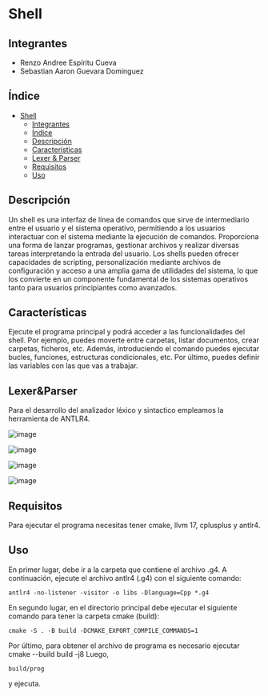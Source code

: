 # Shell
## Integrantes
- Renzo Andree Espíritu Cueva
- Sebastian Aaron Guevara Dominguez
## Índice
- [Shell](#Shell)
	- [Integrantes](#Integrantes)
	- [Índice](#Índice)
	- [Descripción](#Descripción)
 	- [Características](#Características)
  	- [Lexer & Parser](#Lexer&Parser)
	- [Requisitos](#Requisitos)
 	- [Uso](#Uso)
## Descripción
Un shell es una interfaz de línea de comandos que sirve de intermediario entre el usuario y el sistema operativo, permitiendo a los usuarios interactuar con el sistema mediante la ejecución de comandos. Proporciona una forma de lanzar programas, gestionar archivos y realizar diversas tareas interpretando la entrada del usuario. Los shells pueden ofrecer capacidades de scripting, personalización mediante archivos de configuración y acceso a una amplia gama de utilidades del sistema, lo que los convierte en un componente fundamental de los sistemas operativos tanto para usuarios principiantes como avanzados.
## Características
Ejecute el programa principal y podrá acceder a las funcionalidades del shell. Por ejemplo, puedes moverte entre carpetas, listar documentos, crear carpetas, ficheros, etc. Además, introduciendo el comando <block> puedes ejecutar bucles, funciones, estructuras condicionales, etc. Por último, puedes definir las variables con las que vas a trabajar.
## Lexer&Parser
Para el desarrollo del analizador léxico y sintactico empleamos la herramienta de ANTLR4.

![image](https://github.com/Raichi1/Shell/assets/114627641/8b310c01-179a-41cd-9fbd-a8b2401e8d82)

![image](https://github.com/Raichi1/Shell/assets/114627641/02fed3a3-3f09-49da-9429-9d33c46e5857)

![image](https://github.com/Raichi1/Shell/assets/114627641/f10fbc2b-3417-4894-b157-3fdf4bb2ba7d)

![image](https://github.com/Raichi1/Shell/assets/114627641/06c83639-bd98-4eac-bf6f-edd9d9842f26)

## Requisitos
Para ejecutar el programa necesitas tener cmake, llvm 17, cplusplus y antlr4.
## Uso
En primer lugar, debe ir a la carpeta que contiene el archivo .g4. A continuación, ejecute el archivo antlr4 (.g4) con el siguiente comando:

	antlr4 -no-listener -visitor -o libs -Dlanguage=Cpp *.g4

En segundo lugar, en el directorio principal debe ejecutar el siguiente comando para tener la carpeta cmake (build):

	cmake -S . -B build -DCMAKE_EXPORT_COMPILE_COMMANDS=1
 
Por último, para obtener el archivo de programa es necesario ejecutar
	cmake --build build -j8
 Luego,
 
 	build/prog
  
 y ejecuta.

  
